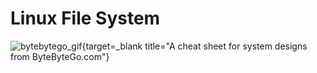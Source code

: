 # Linux File System

![bytebytego_gif](https://pbs.twimg.com/media/GQLCKqJbMAA_7U3.jpg:large){target=_blank title="A cheat sheet for system designs from ByteByteGo.com"}

